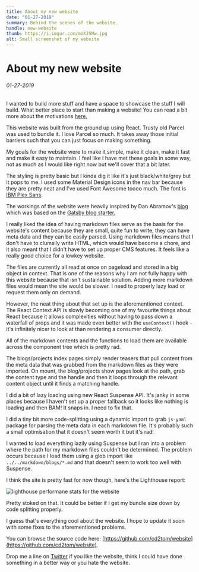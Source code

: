 ```yaml
---
title: About my new website
date: "01-27-2019"
summary: Behind the scenes of the website.
handle: new-website
thumb: https://i.imgur.com/mUXJSMw.jpg
alt: Small screenshot of my website
---
```


# About my new website

###### 01-27-2019

I wanted to build more stuff and have a space to showcase the stuff I will build. What better place to start than making a website! You can read a bit more about the motivations [here.](/blogs/new-website)

This website was built from the ground up using React. Trusty old Parcel was used to bundle it. I love Parcel so much. It takes away those initial barriers such that you can just focus on making something.

My goals for the website were to make it simple, make it clean, make it fast and make it easy to maintain. I feel like I have met these goals in some way, not as much as I would like right now but we'll cover that a bit later.

The styling is pretty basic but I kinda dig it like it's just black/white/grey but it pops to me. I used some Material Design icons in the nav bar because they are pretty neat and I've used Font Awesome toooo much. The font is [IBM Plex Sans](https://fonts.google.com/specimen/IBM+Plex+Sans).

The workings of the website were heavily inspired by Dan Abramov's [blog](https://overreacted.io/) which was based on the [Gatsby blog starter.](https://github.com/gatsbyjs/gatsby-starter-blog)

I really liked the idea of having markdown files serve as the basis for the website's content because they are small, quite fun to write, they can have meta data and they can be easily parsed. Using markdown files means that I don't have to clumsily write HTML, which would have become a chore, and it also meant that I didn't have to set up proper CMS features. It feels like a really good choice for a lowkey website.

The files are currently all read at once on pageload and stored in a big object in context. That is one of the reasons why I am not fully happy with this website because that isn't sustainable solution. Adding more markdown files would mean the site would be slower. I need to properly lazy load or request them only on demand.

However, the neat thing about that set up is the aforementioned context. The React Context API is slowly becoming one of my favourite things about React because it allows complexities without having to pass down a waterfall of props and it was made even better with the `useContext()` hook - it's infinitely nicer to look at than rendering a consumer directly.

All of the markdown contents and the functions to load them are available across the component tree which is pretty rad.

The blogs/projects index pages simply render teasers that pull content from the meta data that was grabbed from the markdown files as they were imported. On mount, the blog/projects show pages look at the path, grab the content type and the handle and then it loops through the relevant content object until it finds a matching handle.

I did a bit of lazy loading using new React Suspense API. It's janky in some places because I haven't set up a proper fallback so it looks like nothing is loading and then BAM! It snaps in. I need to fix that.

I did a tiny bit more code-splitting using a dynamic import to grab `js-yaml` package for parsing the meta data in each markdown file. It's probably such a small optimisation that it doesn't seem worth it but it's rad!

I wanted to load everything lazily using Suspense but I ran into a problem where the path for my markdown files couldn't be determined. The problem occurs because I load them using a glob import like `../../markdown/blogs/*.md` and that doesn't seem to work too well with Suspense.

I think the site is pretty fast for now though, here's the Lighthouse report:

![lighthouse performane stats for the website](https://i.imgur.com/KaL9XKL.jpg)

Pretty stoked on that. It could be better if I get my bundle size down by code splitting properly.

I guess that's everything cool about the website. I hope to update it soon with some fixes to the aforementioned problems.

You can browse the source code here: [https://github.com/cd2tom/website](https://github.com/cd2tom/website).

Drop me a line on [Twitter](https://twitter.com/tomjfinney) if you like the website, think I could have done something in a better way or you hate the website.
